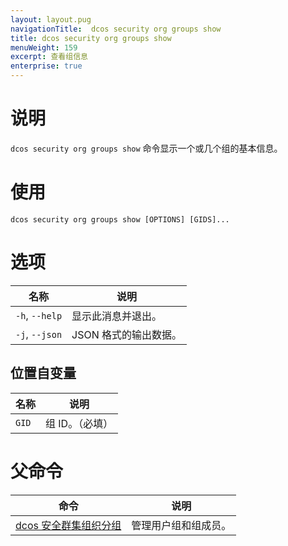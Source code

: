 ```yaml
---
layout: layout.pug
navigationTitle:  dcos security org groups show
title: dcos security org groups show
menuWeight: 159
excerpt: 查看组信息
enterprise: true
---
```


# 说明

`dcos security org groups show` 命令显示一个或几个组的基本信息。

# 使用

```
dcos security org groups show [OPTIONS] [GIDS]...
```

# 选项

| 名称 | 说明 |
|---------|-------------|
| `-h`, `--help` | 显示此消息并退出。|
| `-j`, `--json` | JSON 格式的输出数据。 |

## 位置自变量

| 名称 | 说明 |
|---------|-------------|
| `GID` | 组 ID。（必填）|

# 父命令

| 命令 | 说明 |
|---------|-------------|
| [dcos 安全群集组织分组](/mesosphere/dcos/cn/1.12/cli/command-reference/dcos-security/dcos-security-org/dcos-security-org-groups/) | 管理用户组和组成员。 |